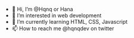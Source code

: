 - 👋 Hi, I’m @Hqnq or Hana
- 👀 I’m interested in web development
- 🌱 I’m currently learning HTML, CSS, Javascript
- 📫 How to reach me @hqnqdev on twitter

<!---
Hqnq/Hqnq is a ✨ special ✨ repository because its `README.md` (this file) appears on your GitHub profile.
You can click the Preview link to take a look at your changes.
--->
